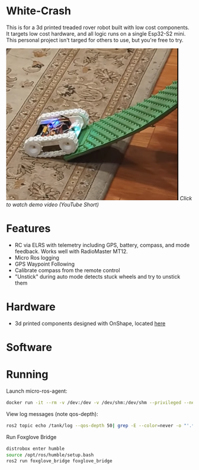 # White-Crash
This is for a 3d printed treaded rover robot built with low cost components. It targets low cost hardware, and all logic runs on a single Esp32-S2 mini.  This personal project isn't targed for others to use, but you're free to try.

[![Tank-Train Rover Demo](assets/rover-demo.png)](https://youtube.com/shorts/mtOcJ6Oahmc)
*Click to watch demo video (YouTube Short)*

# Features
- RC via ELRS  with telemetry including GPS, battery, compass, and mode feedback. Works well with RadioMaster MT12.
- Micro Ros logging
- GPS Waypoint Following
- Calibrate compass from the remote control
- "Unstick" during auto mode detects stuck wheels and try to unstick them

# Hardware
- 3d printed components designed with OnShape, located [here]( https://cad.onshape.com/documents/dd970d9a6c26fa13387afec0/w/989678fcac76aa6658829e1f/e/ee8d8600e49e43744f819ec3?renderMode=0&uiState=67bcc1af65aeba45f00ff9b7) 

# Software

# Running

Launch micro-ros-agent:

```bash
docker run -it --rm -v /dev:/dev -v /dev/shm:/dev/shm --privileged --net=host microros/micro-ros-agent:jazzy udp4 --port 8888 -v3
```

View log messages (note qos-depth):

```bash
ros2 topic echo /tank/log --qos-depth 50| grep -E --color=never -o "'.*\'"
```

Run Foxglove Bridge

```bash
distrobox enter humble
source /opt/ros/humble/setup.bash
ros2 run foxglove_bridge foxglove_bridge
```